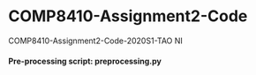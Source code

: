 # COMP8410-Assignment2-Code
COMP8410-Assignment2-Code-2020S1-TAO NI

#### Pre-processing script: preprocessing.py
